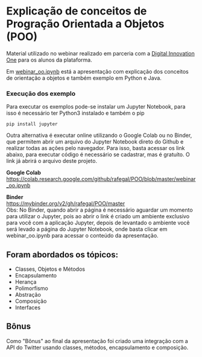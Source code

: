 # Explicação de conceitos de Progração Orientada a Objetos (POO)

Material utilizado no webinar realizado em parceria com a [Digital Innovation One](https://digitalinnovation.one/) para os alunos da plataforma.

Em [webinar_oo.ipynb](https://github.com/rafegal/POO/blob/master/webinar_oo.ipynb) está a apresentação com 
explicação dos conceitos de orientação a objetos e também exemplo em Python e Java.

### Execução dos exemplo

Para executar os exemplos pode-se instalar um Jupyter Notebook, para isso é necessário ter Python3 instalado e também o pip

```pip install jupyter```

Outra alternativa é executar online utilizando o Google Colab ou no Binder, que permitem abrir um arquivo do Jupyter Notebook direto do Github e realizar todas as ações pelo navegador. Para isso, basta acessar os link abaixo, para executar código é necessário se cadastrar, mas é gratuíto. O link já abrirá o arquivo deste projeto.

**Google Colab**  
https://colab.research.google.com/github/rafegal/POO/blob/master/webinar_oo.ipynb

**Binder**  
https://mybinder.org/v2/gh/rafegal/POO/master  
Obs: No Binder, quando abrir a página é necessário aguardar um momento para utilizar o Jupyter, pois ao abrir o link é criado um ambiente exclusivo para você com a aplicação Jupyter, depois de levantado o ambiente você será levado a página do Jupyter Notebook, onde basta clicar em webinar_oo.ipynb para acessar o conteúdo da apresentação.

## Foram abordados os tópicos:

  * Classes, Objetos e Métodos
  * Encapsulamento
  * Herança
  * Polimorfismo
  * Abstração
  * Composição
  * Interfaces
  
 ## Bônus
 
 Como "Bônus" ao final da apresentação foi criado uma integração com a API do Twitter usando classes, métodos, 
 encapsulamento e composição.
 
